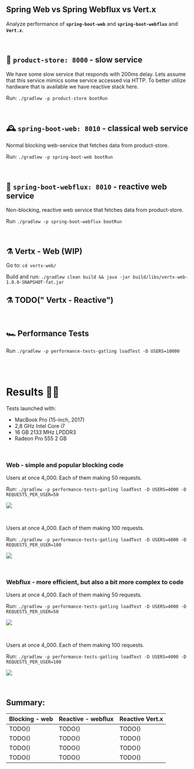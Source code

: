 ## Spring Web vs Spring Webflux vs Vert.x
Analyze performance of <b>`spring-boot-web`</b> and <b>`spring-boot-webflux`</b> and <b>`Vert.x`</b>. 

<br>

## 🏬 `product-store: 8000` - slow service

We have some slow service that responds with 200ms delay. Lets assume that this service mimics some service accessed via HTTP. To better utilize hardware that is available we have reactive stack here.

Run: `./gradlew -p product-store bootRun`

<br>

## 🕰 `spring-boot-web: 8010` - classical web service 

Normal blocking web-service that fetches data from product-store.

Run: `./gradlew -p spring-boot-web bootRun`

<br>

## 🧬 `spring-boot-webflux: 8010` - reactive web service 

Non-blocking, reactive web service that fetches data from product-store.

Run `./gradlew -p spring-boot-webflux bootRun`

<br>

## ⚗ Vertx - Web (WIP)

Go to: `cd vertx-web/`

Build and run: `./gradlew clean build && java -jar build/libs/vertx-web-1.0.0-SNAPSHOT-fat.jar`

## ⚗ TODO(" Vertx - Reactive")

<br>

## 🏎 Performance Tests

Run `./gradlew -p performance-tests-gatling loadTest -D USERS=10000`

<br>
<br>

# Results 👩‍🔬

Tests launched with: 
* MacBook Pro (15-inch, 2017)
* 2,8 GHz Intel Core i7
* 16 GB 2133 MHz LPDDR3
* Radeon Pro 555 2 GB

<br>


### Web - simple and popular blocking code

Users at once 4_000. Each of them making 50 requests.

Run: `./gradlew -p performance-tests-gatling loadTest -D USERS=4000 -D REQUESTS_PER_USER=50`

![](https://github.com/braintelligencePL/playgrounds/blob/master/images/web-vs-webflux/web_4000users_50reqPerUser.png)

<br> 

Users at once 4_000. Each of them making 100 requests.

Run: `./gradlew -p performance-tests-gatling loadTest -D USERS=4000 -D REQUESTS_PER_USER=100`

![](https://github.com/braintelligencePL/playgrounds/blob/master/images/web-vs-webflux/web_4000users_100reqPerUser.png)

<br> 

### Webflux - more efficient, but also a bit more complex to code

Users at once 4_000. Each of them making 50 requests.

Run: `./gradlew -p performance-tests-gatling loadTest -D USERS=4000 -D REQUESTS_PER_USER=50`

![](https://github.com/braintelligencePL/playgrounds/blob/master/images/web-vs-webflux/webflux_4000users_50reqPerUser.png)

<br> 

Users at once 4_000. Each of them making 100 requests.

Run: `./gradlew -p performance-tests-gatling loadTest -D USERS=4000 -D REQUESTS_PER_USER=100`

![](https://github.com/braintelligencePL/playgrounds/blob/master/images/web-vs-webflux/webflux_4000users_100reqPerUser.png)

<br> 

## Summary: 

| Blocking - web        | Reactive - webflux | Reactive Vert.x
| --------------------------|--------------------------|--------------------------|
| TODO() | TODO() | TODO() |
| TODO() | TODO() | TODO() |
| TODO() | TODO() | TODO() |
| TODO() | TODO() | TODO() |




